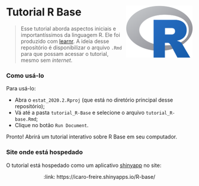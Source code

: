 # Tutorial R Base <img src="figs/logo_R.png" align="right" width = "180px"/>


> Esse tutorial aborda aspectos iniciais e importantíssimos da linguagem R. Ele foi produzido com [learnr](https://rstudio.github.io/learnr/).
> A ideia desse repositório é disponibilizar o arquivo `.Rmd` para que possam acessar o tutorial, mesmo sem _internet_.


### Como usá-lo

Para usá-lo:

- Abra o `estat_2020.2.Rproj` (que está no diretório principal desse repositório);
- Vá até a pasta `tutorial_R-Base` e selecione o arquivo `tutorial_R-base.Rmd`;
- Clique no botão `Run Document`.

Pronto!
Abrirá um tutorial interativo sobre R Base em seu computador.

### Site onde está hospedado

O tutorial está hospedado como um aplicativo [shinyapp](https://www.shinyapps.io/) no site:

<p align="center">
  :link:  https://icaro-freire.shinyapps.io/R-base/
</p>
